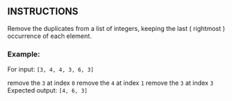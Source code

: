 ## INSTRUCTIONS


Remove the duplicates from a list of integers, keeping the last ( rightmost ) occurrence of each element.

### Example:
For input: `[3, 4, 4, 3, 6, 3]`

remove the `3` at index `0`
remove the `4` at index `1`
remove the `3` at index `3`
Expected output: `[4, 6, 3]`